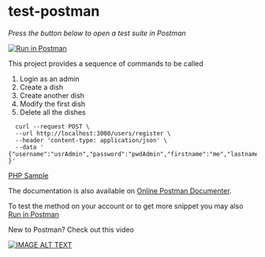 # test-postman
_Press the button below to open a test suite in Postman_

[![Run in Postman](https://run.pstmn.io/button.svg)](https://app.getpostman.com/run-collection/6a93e95a9669e43b665c)

This project provides a sequence of commands to be called 

1. Login as an admin
2. Create a dish
3. Create another dish
4. Modify the first dish
5. Delete all the dishes

```
  curl --request POST \
  --url http://localhost:3000/users/register \
  --header 'content-type: application/json' \
  --data ' {"username":"usrAdmin","password":"pwdAdmin","firstname":"me","lastname":"myself" }'
```


[PHP Sample](https://gist.github.com/scigoli/ebe88538f58dc3ee00083f802fe51c6d.js)

The documentation is also available on [Online Postman Documenter](https://documenter.getpostman.com/collection/view/996393-72e02c9a-3331-a6a8-bda4-658519557f40).

To test the method on your account or to get more snippet you may also [Run in Postman](https://www.getpostman.com/collections/6a93e95a9669e43b665c)

New to Postman? Check out this video

[![IMAGE ALT TEXT](http://img.youtube.com/vi/JZP2ose-OBQ/0.jpg)](https://youtu.be/JZP2ose-OBQ)

